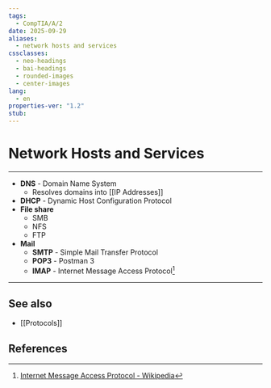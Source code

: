 ```yaml
---
tags:
  - CompTIA/A/2
date: 2025-09-29
aliases:
  - network hosts and services
cssclasses:
  - neo-headings
  - bai-headings
  - rounded-images
  - center-images
lang:
  - en
properties-ver: "1.2"
stub:
---
```

# Network Hosts and Services

***

- **DNS** - Domain Name System
    - Resolves domains into [[IP Addresses]]
- **DHCP** - Dynamic Host Configuration Protocol
- **File share**
    - SMB
    - NFS
    - FTP
- **Mail**
    - **SMTP** - Simple Mail Transfer Protocol
    - **POP3** - Postman 3
    - **IMAP** - Internet Message Access Protocol[^1]




***
## See also
- [[Protocols]]
## References
[^1]: [Internet Message Access Protocol - Wikipedia](https://en.wikipedia.org/wiki/Internet_Message_Access_Protocol)